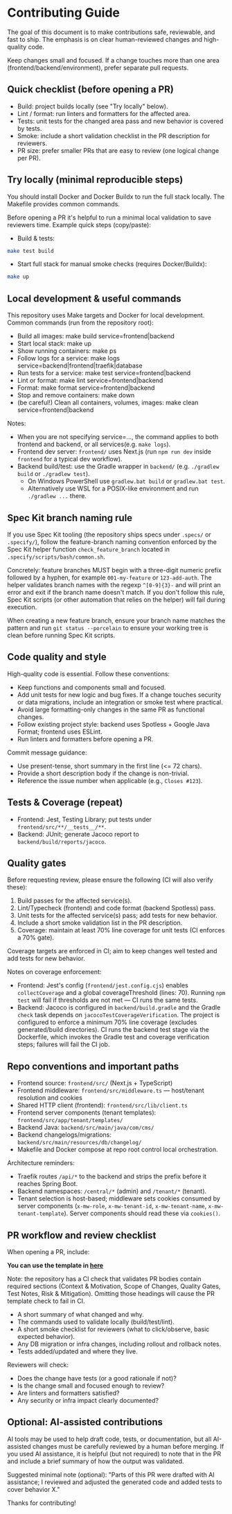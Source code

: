 # Contributing Guide

The goal of this document is to make contributions safe, reviewable, and fast to ship. The emphasis is on clear human-reviewed changes and high-quality code.

Keep changes small and focused. If a change touches more than one area (frontend/backend/environment), prefer separate pull requests.

## Quick checklist (before opening a PR)

- Build: project builds locally (see "Try locally" below).
- Lint / format: run linters and formatters for the affected area.
- Tests: unit tests for the changed area pass and new behavior is covered by tests.
- Smoke: include a short validation checklist in the PR description for reviewers.
- PR size: prefer smaller PRs that are easy to review (one logical change per PR).

## Try locally (minimal reproducible steps)

You should install Docker and Docker Buildx to run the full stack locally. The Makefile provides common commands.

Before opening a PR it's helpful to run a minimal local validation to save reviewers time. Example quick steps (copy/paste):

- Build & tests:

```bash
make test build
```

- Start full stack for manual smoke checks (requires Docker/Buildx):

```bash
make up
```

## Local development & useful commands

This repository uses Make targets and Docker for local development. Common commands (run from the repository root):

- Build all images: make build service=frontend|backend
- Start local stack: make up
- Show running containers: make ps
- Follow logs for a service: make logs service=backend|frontend|traefik|database
- Run tests for a service: make test service=frontend|backend
- Lint or format: make lint service=frontend|backend
- Format: make format service=frontend|backend
- Stop and remove containers: make down
- (be careful!) Clean all containers, volumes, images: make clean service=frontend|backend

Notes:
- When you are not specifying service=..., the command applies to both frontend and backend, or all services(e.g. `make logs`).
- Frontend dev server: `frontend/` uses Next.js (run `npm run dev` inside `frontend` for a typical dev workflow).
- Backend build/test: use the Gradle wrapper in `backend/` (e.g. `./gradlew build` or `./gradlew test`).
	- On Windows PowerShell use `gradlew.bat build` or `gradlew.bat test`.
	- Alternatively use WSL for a POSIX-like environment and run `./gradlew ...` there.

Spec Kit branch naming rule
-------------------------

If you use Spec Kit tooling (the repository ships specs under `.specs/` or `.specify/`), follow the feature-branch naming convention enforced by the Spec Kit helper function `check_feature_branch` located in `.specify/scripts/bash/common.sh`.

Concretely: feature branches MUST begin with a three-digit numeric prefix followed by a hyphen, for example `001-my-feature` or `123-add-auth`. The helper validates branch names with the regexp `^[0-9]{3}-` and will print an error and exit if the branch name doesn't match. If you don't follow this rule, Spec Kit scripts (or other automation that relies on the helper) will fail during execution.

When creating a new feature branch, ensure your branch name matches the pattern and run `git status --porcelain` to ensure your working tree is clean before running Spec Kit scripts.

## Code quality and style

High-quality code is essential. Follow these conventions:

- Keep functions and components small and focused.
- Add unit tests for new logic and bug fixes. If a change touches security or data migrations, include an integration or smoke test where practical.
- Avoid large formatting-only changes in the same PR as functional changes.
- Follow existing project style: backend uses Spotless + Google Java Format; frontend uses ESLint.
- Run linters and formatters before opening a PR.

Commit message guidance:

- Use present-tense, short summary in the first line (<= 72 chars).
- Provide a short description body if the change is non-trivial.
- Reference the issue number when applicable (e.g., `Closes #123`).

## Tests & Coverage (repeat)

- Frontend: Jest, Testing Library; put tests under `frontend/src/**/__tests__/**`.
- Backend: JUnit; generate Jacoco report to `backend/build/reports/jacoco`.

## Quality gates

Before requesting review, please ensure the following (CI will also verify these):

1. Build passes for the affected service(s).
2. Lint/Typecheck (frontend) and code format (backend Spotless) pass.
3. Unit tests for the affected service(s) pass; add tests for new behavior.
4. Include a short smoke validation list in the PR description.
5. Coverage: maintain at least 70% line coverage for unit tests (CI enforces a 70% gate).

Coverage targets are enforced in CI; aim to keep changes well tested and add tests for new behavior.

Notes on coverage enforcement:

- Frontend: Jest's config (`frontend/jest.config.cjs`) enables `collectCoverage` and a global coverageThreshold (lines: 70). Running `npm test` will fail if thresholds are not met — CI runs the same tests.
- Backend: Jacoco is configured in `backend/build.gradle` and the Gradle `check` task depends on `jacocoTestCoverageVerification`. The project is configured to enforce a minimum 70% line coverage (excludes generated/build directories). CI runs the backend test stage via the Dockerfile, which invokes the Gradle test and coverage verification steps; failures will fail the CI job.

## Repo conventions and important paths

- Frontend source: `frontend/src/` (Next.js + TypeScript)
- Frontend middleware: `frontend/src/middleware.ts` — host/tenant resolution and cookies
- Shared HTTP client (frontend): `frontend/src/lib/client.ts`
- Frontend server components (tenant templates): `frontend/src/app/tenant/templates/`
- Backend Java: `backend/src/main/java/com/cms/`
- Backend changelogs/migrations: `backend/src/main/resources/db/changelog/`
- Makefile and Docker compose at repo root control local orchestration.

Architecture reminders:

- Traefik routes `/api/*` to the backend and strips the prefix before it reaches Spring Boot.
- Backend namespaces: `/central/*` (admin) and `/tenant/*` (tenant).
- Tenant selection is host-based; middleware sets cookies consumed by server components (`x-mw-role`, `x-mw-tenant-id`, `x-mw-tenant-name`, `x-mw-tenant-template`). Server components should read these via `cookies()`.

## PR workflow and review checklist

When opening a PR, include:

**You can use the template in [here](.github/pull_request_template.md)**

Note: the repository has a CI check that validates PR bodies contain required sections (Context & Motivation, Scope of Changes, Quality Gates, Test Notes, Risk & Mitigation). Omitting those headings will cause the PR template check to fail in CI.

- A short summary of what changed and why.
- The commands used to validate locally (build/test/lint).
- A short smoke checklist for reviewers (what to click/observe, basic expected behavior).
- Any DB migration or infra changes, including rollout and rollback notes.
- Tests added/updated and where they live.


Reviewers will check:

- Does the change have tests (or a good rationale if not)?
- Is the change small and focused enough to review?
- Are linters and formatters satisfied?
- Any security or infra impact clearly documented?

## Optional: AI-assisted contributions

AI tools may be used to help draft code, tests, or documentation, but all AI-assisted changes must be carefully reviewed by a human before merging. If you used AI assistance, it is helpful (but not required) to note that in the PR and include a brief summary of how the output was validated.

Suggested minimal note (optional): "Parts of this PR were drafted with AI assistance; I reviewed and adjusted the generated code and added tests to cover behavior X."

Thanks for contributing!
